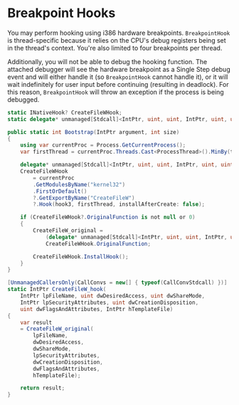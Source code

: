 # Breakpoint Hooks

You may perform hooking using i386 hardware breakpoints. `BreakpointHook` is thread-specific because it relies on the CPU's debug registers being set in the thread's context. You're also limited to four breakpoints per thread. 

Additionally, you will not be able to debug the hooking function. The attached debugger will see the hardware breakpoint as a Single Step debug event and will either handle it (so `BreakpointHook` cannot handle it), or it will wait indefinitely for user input before continuing (resulting in deadlock). For this reason, `BreakpointHook` will throw an exception if the process is being debugged.

```C#
static INativeHook? CreateFileWHook;
static delegate* unmanaged[Stdcall]<IntPtr, uint, uint, IntPtr, uint, uint, IntPtr, IntPtr> CreateFileW_original;

public static int Bootstrap(IntPtr argument, int size)
{
    using var currentProc = Process.GetCurrentProcess();
    var firstThread = currentProc.Threads.Cast<ProcessThread>().MinBy(t => t.StartTime);

    delegate* unmanaged[Stdcall]<IntPtr, uint, uint, IntPtr, uint, uint, IntPtr, IntPtr> hook3 = &CreateFileW_hook;
    CreateFileWHook
        = currentProc
        .GetModulesByName("kernel32")
        .FirstOrDefault()
        ?.GetExportByName("CreateFileW")
        ?.Hook(hook3, firstThread, installAfterCreate: false);

    if (CreateFileWHook?.OriginalFunction is not null or 0)
    {
        CreateFileW_original =
            (delegate* unmanaged[Stdcall]<IntPtr, uint, uint, IntPtr, uint, uint, IntPtr, IntPtr>)
            CreateFileWHook.OriginalFunction;

        CreateFileWHook.InstallHook();
    }
}

[UnmanagedCallersOnly(CallConvs = new[] { typeof(CallConvStdcall) })]
static IntPtr CreateFileW_hook(
    IntPtr lpFileName, uint dwDesiredAccess, uint dwShareMode,
    IntPtr lpSecurityAttributes, uint dwCreationDisposition,
    uint dwFlagsAndAttributes, IntPtr hTemplateFile)
{
	var result
	= CreateFileW_original(
		lpFileName,
		dwDesiredAccess,
		dwShareMode,
		lpSecurityAttributes,
		dwCreationDisposition,
		dwFlagsAndAttributes,
		hTemplateFile);

	return result;
}
```
